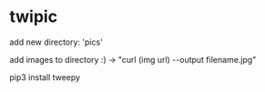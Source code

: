 # twipic

add new directory: 'pics' 

add images to directory :) -> "curl (img url) --output filename.jpg" 

pip3 install tweepy
